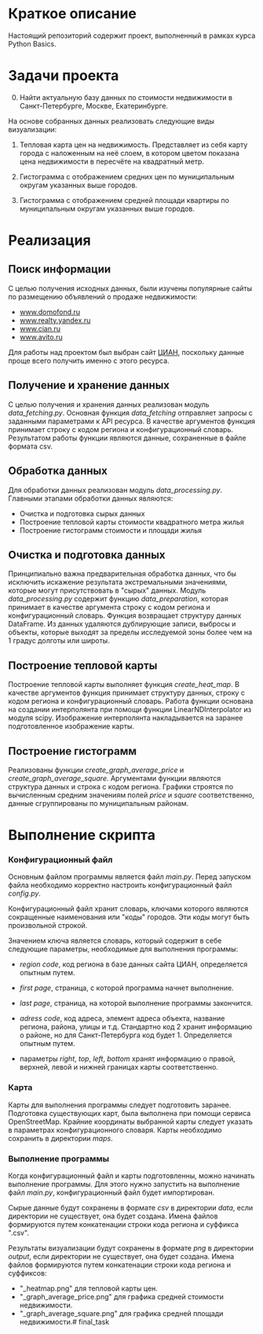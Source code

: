 # Краткое описание

Настоящий репозиторий содержит проект, выполненный в рамках курса Python
Basics.

# Задачи проекта

0. Найти актуальную базу данных по стоимости недвижимости в Санкт-Петербурге,
   Москве, Екатеринбурге.

На основе собранных данных реализовать следующие виды визуализации:

1. Тепловая карта цен на недвижимость. Представляет из себя карту города с
   наложенным на неё слоем, в котором цветом показана цена недвижимости в
   пересчёте на квадратный метр.

2. Гистограмма с отображением средних цен по муниципальным округам указанных
   выше городов.

3. Гистограмма с отображением средней площади квартиры по муниципальным округам
   указанных выше городов.

# Реализация

## Поиск информации

С целью получения исходных данных, были изучены популярные сайты по размещению
объявлений о продаже недвижимости:

- www.domofond.ru
- www.realty.yandex.ru
- www.cian.ru
- www.avito.ru

Для работы над проектом был выбран сайт [ЦИАН](www.cian.ru), поскольку данные
проще всего получить именно с этого ресурса.

## Получение и хранение данных

С целью получения и хранения данных реализован модуль _data_fetching.py_.
Основная функция _data_fetching_ отправляет запросы с заданными параметрами к
API ресурса. В качестве аргументов функция принимает строку с кодом региона и
конфигурационный словарь. Результатом работы функции являются данные,
сохраненные в файле формата csv.

## Обработка данных

Для обработки данных реализован модуль _data_processing.py_. Главными этапами
обработки данных являются:

- Очистка и подготовка сырых данных
- Построение тепловой карты стоимости квадратного метра жилья
- Построение гистограмм стоимости и площади жилья

## Очистка и подготовка данных

Принципиально важна предварительная обработка данных, что бы исключить
искажение результата экстремальными значениями, которые могут присутствовать
в "сырых" данных. Модуль _data_processing.py_ содержит функцию
_data_preparation_, которая принимает в качестве аргумента строку с кодом
региона и конфигурационный словарь. Функция возвращает структуру данных
DataFrame. Из данных удаляются дублирующие записи, выбросы и объекты, которые
выходят за пределы исследуемой зоны более чем на 1 градус долготы или широты.

## Построение тепловой карты

Построение тепловой карты выполняет функция _create_heat_map_. В качестве
аргументов функция принимает структуру данных, строку с кодом региона и
конфигурационный словарь. Работа функции основана на создании интерполянта при
помощи функции LinearNDInterpolator из модуля scipy. Изображение интерполянта
накладывается на заранее подготовленное изображение карты.

## Построение гистограмм

Реализованы функции _create_graph_average_price_ и _create_graph_average_square_. 
Аргументами функции являются структура данных и
строка с кодом региона. Графики строятся по вычисленным средним значениям
полей _price_ и _square_ соответственно, данные сгруппированы по муниципальным
районам.

# Выполнение скрипта

### Конфигурационный файл

Основным файлом программы является файл _main.py_. Перед запуском файла
необходимо корректно настроить конфигурационный файл _config.py_.

Конфигурационный файл хранит словарь, ключами которого являются сокращенные
наименования или "коды" городов. Эти коды могут быть произвольной строкой.

Значением ключа является словарь, который содержит в себе следующие параметры,
необходимые для выполнения программы:

- _region code_, код региона в базе данных сайта ЦИАН, определяется опытным
  путем.
- _first page_, страница, с которой программа начнет выполнение.
- _last page_, страница, на которой выполнение программы закончится.
- _adress code_, код адреса, элемент адреса объекта, название региона, района,
  улицы и т.д. Стандартно код 2 хранит информацию о районе, но для
  Санкт-Петербурга код будет 1. Определяется опытным путем.

- параметры _right_, _top_, _left_, _bottom_ хранят информацию о правой,
  верхней, левой и нижней границах карты соответственно.

### Карта

Карты для выполнения программы следует подготовить заранее. Подготовка
существующих карт, была выполнена при помощи сервиса OpenStreetMap. Крайние
координаты выбранной карты следует указать в параметрах конфигурационного
словаря. Карты необходимо сохранить в директории _maps_.

### Выполнение программы

Когда конфигурационный файл и карты подготовленны, можно начинать выполнение
программы. Для этого нужно запустить на выполнение файл _main.py_,
конфигурационный файл будет импортирован.

Сырые данные будут сохранены в формате _csv_ в директории _data_, если
директории не существует, она будет создана. Имена файлов формируются путем
конкатенации строки кода региона и суффикса ".csv".

Результаты визуализации будут сохранены в формате _png_ в директории _output_,
если директории не существует, она будет создана. Имена файлов формируются
путем конкатенации строки кода региона и суффиксов:

- "_heatmap.png" для тепловой карты цен.
- "_graph_average_price.png" для графика средней стоимости недвижимости.
- "_graph_average_square.png" для графика средней площади недвижимости.#
  final_task
